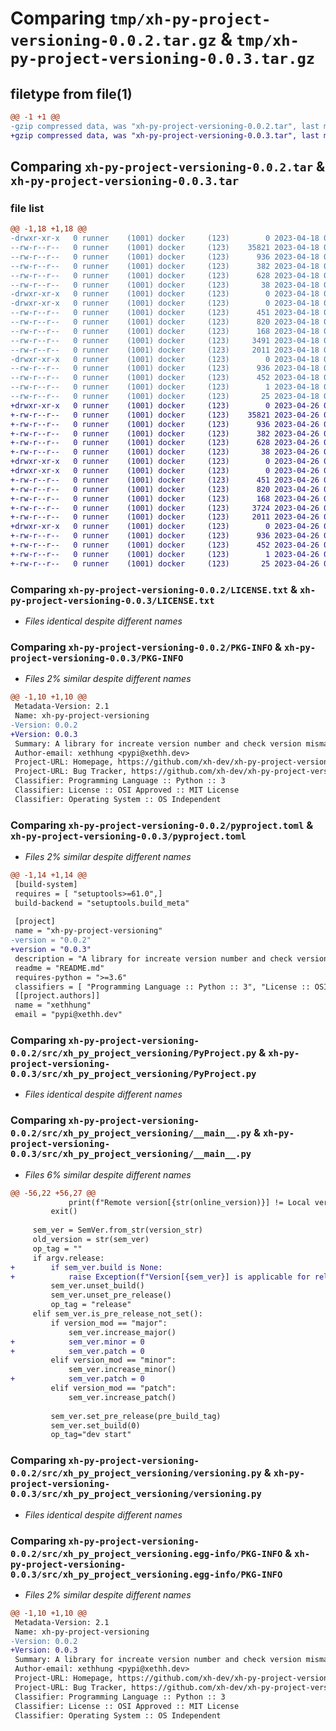 # Comparing `tmp/xh-py-project-versioning-0.0.2.tar.gz` & `tmp/xh-py-project-versioning-0.0.3.tar.gz`

## filetype from file(1)

```diff
@@ -1 +1 @@
-gzip compressed data, was "xh-py-project-versioning-0.0.2.tar", last modified: Tue Apr 18 06:58:51 2023, max compression
+gzip compressed data, was "xh-py-project-versioning-0.0.3.tar", last modified: Wed Apr 26 09:37:32 2023, max compression
```

## Comparing `xh-py-project-versioning-0.0.2.tar` & `xh-py-project-versioning-0.0.3.tar`

### file list

```diff
@@ -1,18 +1,18 @@
-drwxr-xr-x   0 runner    (1001) docker     (123)        0 2023-04-18 06:58:51.688875 xh-py-project-versioning-0.0.2/
--rw-r--r--   0 runner    (1001) docker     (123)    35821 2023-04-18 06:58:40.000000 xh-py-project-versioning-0.0.2/LICENSE.txt
--rw-r--r--   0 runner    (1001) docker     (123)      936 2023-04-18 06:58:51.688875 xh-py-project-versioning-0.0.2/PKG-INFO
--rw-r--r--   0 runner    (1001) docker     (123)      382 2023-04-18 06:58:40.000000 xh-py-project-versioning-0.0.2/README.md
--rw-r--r--   0 runner    (1001) docker     (123)      628 2023-04-18 06:58:40.000000 xh-py-project-versioning-0.0.2/pyproject.toml
--rw-r--r--   0 runner    (1001) docker     (123)       38 2023-04-18 06:58:51.688875 xh-py-project-versioning-0.0.2/setup.cfg
-drwxr-xr-x   0 runner    (1001) docker     (123)        0 2023-04-18 06:58:51.684875 xh-py-project-versioning-0.0.2/src/
-drwxr-xr-x   0 runner    (1001) docker     (123)        0 2023-04-18 06:58:51.688875 xh-py-project-versioning-0.0.2/src/xh_py_project_versioning/
--rw-r--r--   0 runner    (1001) docker     (123)      451 2023-04-18 06:58:40.000000 xh-py-project-versioning-0.0.2/src/xh_py_project_versioning/PyPiRepo.py
--rw-r--r--   0 runner    (1001) docker     (123)      820 2023-04-18 06:58:40.000000 xh-py-project-versioning-0.0.2/src/xh_py_project_versioning/PyProject.py
--rw-r--r--   0 runner    (1001) docker     (123)      168 2023-04-18 06:58:40.000000 xh-py-project-versioning-0.0.2/src/xh_py_project_versioning/__init__.py
--rw-r--r--   0 runner    (1001) docker     (123)     3491 2023-04-18 06:58:40.000000 xh-py-project-versioning-0.0.2/src/xh_py_project_versioning/__main__.py
--rw-r--r--   0 runner    (1001) docker     (123)     2011 2023-04-18 06:58:40.000000 xh-py-project-versioning-0.0.2/src/xh_py_project_versioning/versioning.py
-drwxr-xr-x   0 runner    (1001) docker     (123)        0 2023-04-18 06:58:51.688875 xh-py-project-versioning-0.0.2/src/xh_py_project_versioning.egg-info/
--rw-r--r--   0 runner    (1001) docker     (123)      936 2023-04-18 06:58:51.000000 xh-py-project-versioning-0.0.2/src/xh_py_project_versioning.egg-info/PKG-INFO
--rw-r--r--   0 runner    (1001) docker     (123)      452 2023-04-18 06:58:51.000000 xh-py-project-versioning-0.0.2/src/xh_py_project_versioning.egg-info/SOURCES.txt
--rw-r--r--   0 runner    (1001) docker     (123)        1 2023-04-18 06:58:51.000000 xh-py-project-versioning-0.0.2/src/xh_py_project_versioning.egg-info/dependency_links.txt
--rw-r--r--   0 runner    (1001) docker     (123)       25 2023-04-18 06:58:51.000000 xh-py-project-versioning-0.0.2/src/xh_py_project_versioning.egg-info/top_level.txt
+drwxr-xr-x   0 runner    (1001) docker     (123)        0 2023-04-26 09:37:32.817540 xh-py-project-versioning-0.0.3/
+-rw-r--r--   0 runner    (1001) docker     (123)    35821 2023-04-26 09:37:21.000000 xh-py-project-versioning-0.0.3/LICENSE.txt
+-rw-r--r--   0 runner    (1001) docker     (123)      936 2023-04-26 09:37:32.817540 xh-py-project-versioning-0.0.3/PKG-INFO
+-rw-r--r--   0 runner    (1001) docker     (123)      382 2023-04-26 09:37:21.000000 xh-py-project-versioning-0.0.3/README.md
+-rw-r--r--   0 runner    (1001) docker     (123)      628 2023-04-26 09:37:21.000000 xh-py-project-versioning-0.0.3/pyproject.toml
+-rw-r--r--   0 runner    (1001) docker     (123)       38 2023-04-26 09:37:32.817540 xh-py-project-versioning-0.0.3/setup.cfg
+drwxr-xr-x   0 runner    (1001) docker     (123)        0 2023-04-26 09:37:32.813540 xh-py-project-versioning-0.0.3/src/
+drwxr-xr-x   0 runner    (1001) docker     (123)        0 2023-04-26 09:37:32.817540 xh-py-project-versioning-0.0.3/src/xh_py_project_versioning/
+-rw-r--r--   0 runner    (1001) docker     (123)      451 2023-04-26 09:37:21.000000 xh-py-project-versioning-0.0.3/src/xh_py_project_versioning/PyPiRepo.py
+-rw-r--r--   0 runner    (1001) docker     (123)      820 2023-04-26 09:37:21.000000 xh-py-project-versioning-0.0.3/src/xh_py_project_versioning/PyProject.py
+-rw-r--r--   0 runner    (1001) docker     (123)      168 2023-04-26 09:37:21.000000 xh-py-project-versioning-0.0.3/src/xh_py_project_versioning/__init__.py
+-rw-r--r--   0 runner    (1001) docker     (123)     3724 2023-04-26 09:37:21.000000 xh-py-project-versioning-0.0.3/src/xh_py_project_versioning/__main__.py
+-rw-r--r--   0 runner    (1001) docker     (123)     2011 2023-04-26 09:37:21.000000 xh-py-project-versioning-0.0.3/src/xh_py_project_versioning/versioning.py
+drwxr-xr-x   0 runner    (1001) docker     (123)        0 2023-04-26 09:37:32.817540 xh-py-project-versioning-0.0.3/src/xh_py_project_versioning.egg-info/
+-rw-r--r--   0 runner    (1001) docker     (123)      936 2023-04-26 09:37:32.000000 xh-py-project-versioning-0.0.3/src/xh_py_project_versioning.egg-info/PKG-INFO
+-rw-r--r--   0 runner    (1001) docker     (123)      452 2023-04-26 09:37:32.000000 xh-py-project-versioning-0.0.3/src/xh_py_project_versioning.egg-info/SOURCES.txt
+-rw-r--r--   0 runner    (1001) docker     (123)        1 2023-04-26 09:37:32.000000 xh-py-project-versioning-0.0.3/src/xh_py_project_versioning.egg-info/dependency_links.txt
+-rw-r--r--   0 runner    (1001) docker     (123)       25 2023-04-26 09:37:32.000000 xh-py-project-versioning-0.0.3/src/xh_py_project_versioning.egg-info/top_level.txt
```

### Comparing `xh-py-project-versioning-0.0.2/LICENSE.txt` & `xh-py-project-versioning-0.0.3/LICENSE.txt`

 * *Files identical despite different names*

### Comparing `xh-py-project-versioning-0.0.2/PKG-INFO` & `xh-py-project-versioning-0.0.3/PKG-INFO`

 * *Files 2% similar despite different names*

```diff
@@ -1,10 +1,10 @@
 Metadata-Version: 2.1
 Name: xh-py-project-versioning
-Version: 0.0.2
+Version: 0.0.3
 Summary: A library for increate version number and check version mismatch
 Author-email: xethhung <pypi@xethh.dev>
 Project-URL: Homepage, https://github.com/xh-dev/xh-py-project-versioning
 Project-URL: Bug Tracker, https://github.com/xh-dev/xh-py-project-versioning
 Classifier: Programming Language :: Python :: 3
 Classifier: License :: OSI Approved :: MIT License
 Classifier: Operating System :: OS Independent
```

### Comparing `xh-py-project-versioning-0.0.2/pyproject.toml` & `xh-py-project-versioning-0.0.3/pyproject.toml`

 * *Files 2% similar despite different names*

```diff
@@ -1,14 +1,14 @@
 [build-system]
 requires = [ "setuptools>=61.0",]
 build-backend = "setuptools.build_meta"
 
 [project]
 name = "xh-py-project-versioning"
-version = "0.0.2"
+version = "0.0.3"
 description = "A library for increate version number and check version mismatch"
 readme = "README.md"
 requires-python = ">=3.6"
 classifiers = [ "Programming Language :: Python :: 3", "License :: OSI Approved :: MIT License", "Operating System :: OS Independent",]
 [[project.authors]]
 name = "xethhung"
 email = "pypi@xethh.dev"
```

### Comparing `xh-py-project-versioning-0.0.2/src/xh_py_project_versioning/PyProject.py` & `xh-py-project-versioning-0.0.3/src/xh_py_project_versioning/PyProject.py`

 * *Files identical despite different names*

### Comparing `xh-py-project-versioning-0.0.2/src/xh_py_project_versioning/__main__.py` & `xh-py-project-versioning-0.0.3/src/xh_py_project_versioning/__main__.py`

 * *Files 6% similar despite different names*

```diff
@@ -56,22 +56,27 @@
             print(f"Remote version[{str(online_version)}] != Local version[{version_str}]")
         exit()
 
     sem_ver = SemVer.from_str(version_str)
     old_version = str(sem_ver)
     op_tag = ""
     if argv.release:
+        if sem_ver.build is None:
+            raise Exception(f"Version[{sem_ver}] is applicable for release due to build meta is empty")
         sem_ver.unset_build()
         sem_ver.unset_pre_release()
         op_tag = "release"
     elif sem_ver.is_pre_release_not_set():
         if version_mod == "major":
             sem_ver.increase_major()
+            sem_ver.minor = 0
+            sem_ver.patch = 0
         elif version_mod == "minor":
             sem_ver.increase_minor()
+            sem_ver.patch = 0
         elif version_mod == "patch":
             sem_ver.increase_patch()
 
         sem_ver.set_pre_release(pre_build_tag)
         sem_ver.set_build(0)
         op_tag="dev start"
```

### Comparing `xh-py-project-versioning-0.0.2/src/xh_py_project_versioning/versioning.py` & `xh-py-project-versioning-0.0.3/src/xh_py_project_versioning/versioning.py`

 * *Files identical despite different names*

### Comparing `xh-py-project-versioning-0.0.2/src/xh_py_project_versioning.egg-info/PKG-INFO` & `xh-py-project-versioning-0.0.3/src/xh_py_project_versioning.egg-info/PKG-INFO`

 * *Files 2% similar despite different names*

```diff
@@ -1,10 +1,10 @@
 Metadata-Version: 2.1
 Name: xh-py-project-versioning
-Version: 0.0.2
+Version: 0.0.3
 Summary: A library for increate version number and check version mismatch
 Author-email: xethhung <pypi@xethh.dev>
 Project-URL: Homepage, https://github.com/xh-dev/xh-py-project-versioning
 Project-URL: Bug Tracker, https://github.com/xh-dev/xh-py-project-versioning
 Classifier: Programming Language :: Python :: 3
 Classifier: License :: OSI Approved :: MIT License
 Classifier: Operating System :: OS Independent
```

